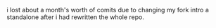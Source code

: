 i lost about a month's worth of comits due to changing my fork intro a standalone after i had rewritten the whole repo.
